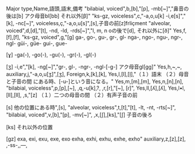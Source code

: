 ﻿Major type,Name,語頭,語末,備考
"bilabial, voiced",b,[b],"[p], -mb[~]","鼻音の後は[b]
アク母音bl[bb]
それ以外[β]"
"ks-gz, voiceless",c,"-a,o,u[k] -i,e[s]","[k], -nc[~]",
voiceless,ç,"-a,o,u[s]",[s],子音の前[z]frliçment
"alveolar, voiced",d,[d],"[t], -nd, -ld, -rds[~]","l, m, n oの後で[d], それ以外に[ð]"
Yes,f,[f],[f],
"ks-gz, voiced",g,"[g]
ga-, go-, gu-, gr-, gl-
nga-, ngo-, ngu-, ngr-, ngl-
güi-, güe-
gui-, gue-

[ɣ]
-ga(-), -go(-), -gu(-), -gr(-), -gl(-)


[ʒ]
-i,e","[k], -ng[~]","gr-, gl-, -ngr-, -ngl-[-g-]
アク母音gl[gg]"
Yes,h,~,~,
auxiliary,j,"-a,o,u[ʒ]",[ʒ],
Foreign,k,[k],[k],
Yes,l,[l],[l̩],"（１）語末
（２）母音と子音の間
にある時、[-u-]という音になる。"
Yes,m,[m],[m],
Yes,n,[n],[n],
"bilabial, voiceless",p,[p],[~],
,q,-u[k],?,
,r,[r],"[~], [ɾ]",
Yes,ll,[ʎ],[ʎ],
Yes,l•l,[ll],[ll],
,s,"[z]
（１）二つの母音の間
（２）有声子音の前

[s]
他の位置にある時",[s],
"alveolar, voiceless",t,[t],"[t], -lt, -nt, -rts[~]",
"bilabial, voiced",v,[b],"[p], -mv[~]",
,x,[ʃ],[ks],"[ʃ]
子音の後ろ

[ks]
それ以外の位置

[gz]
exa, exi, exu, exe, exo
exha, exhi, exhu, exhe, exho"
auxiliary,z,[z],[z],
,-ss-,,—,